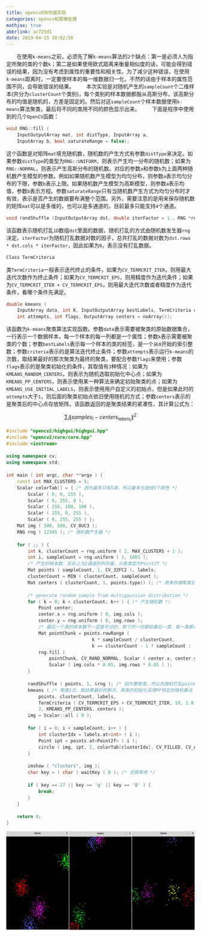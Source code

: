 ```yaml
---
title: opencv的K均值实现
categories: opencv和图像处理
mathjax: true
abbrlink: ac725d1
date: 2019-04-15 10:02:58
---
```

&emsp;&emsp;在使用`k-means`之前，必须先了解`k-means`算法的`2`个缺点：第一是必须人为指定所聚的类的个数`k`；第二是如果使用欧式距离来衡量相似度的话，可能会得到错误的结果，因为没有考虑到属性的重要性和相关性。为了减少这种错误，在使用`k-means`距离时，一定要使样本的每一维数据归一化，不然的话由于样本的属性范围不同，会导致错误的结果。
&emsp;&emsp;本次实验是对随机产生的`sampleCount`个二维样本(共分为`clusterCount`个类别)，每个类别的样本数据都服从高斯分布，该高斯分布的均值是随机的，方差是固定的。然后对这`sampleCount`个样本数据使用`k-means`算法聚类，最后将不同的类用不同的颜色显示出来。
&emsp;&emsp;下面是程序中使用到的几个`OpenCV`函数：

``` cpp
void RNG::fill (
    InputOutputArray mat, int distType, InputArray a,
    InputArray b, bool saturateRange = false);
```
<!--more-->
这个函数是对矩阵`mat`填充随机数，随机数的产生方式有参数`distType`来决定。如果参数`distType`的类型为`RNG::UNIFORM`，则表示产生均一分布的随机数；如果为`RNG::NORMAL`，则表示产生高斯分布的随机数。对应的参数`a`和参数`b`为上面两种随机数产生模型的参数。例如如果随机数产生模型为均匀分布，则参数`a`表示均匀分布的下限，参数`b`表示上限。如果随机数产生模型为高斯模型，则参数`a`表示均值，参数`b`表示方程。参数`saturateRange`只有当随机数产生方式为均匀分布时才有效，表示是否产生的数据要布满整个范围。另外，需要注意的是用来保存随机数的矩阵`mat`可以是多维的，也可以是多通道的，目前最多只能支持`4`个通道。

``` cpp
void randShuffle (InputOutputArray dst, double iterFactor = 1., RNG *rng = 0);
```

该函数表示随机打乱`1D`数组`dst`里面的数据，随机打乱的方式由随机数发生器`rng`决定。`iterFactor`为随机打乱数据对数的因子，总共打乱的数据对数为`dst.rows * dst.cols * iterFactor`，因此如果为`0`，表示没有打乱数据。

``` cpp
Class TermCriteria
```

类`TermCriteria`一般表示迭代终止的条件，如果为`CV_TERMCRIT_ITER`，则用最大迭代次数作为终止条件；如果为`CV_TERMCRIT_EPS`，则用精度作为迭代条件；如果为`CV_TERMCRIT_ITER + CV_TERMCRIT_EPS`，则用最大迭代次数或者精度作为迭代条件，看哪个条件先满足。

``` cpp
double kmeans (
    InputArray data, int K, InputOutputArray bestLabels, TermCriteria criteria,
    int attempts, int flags, OutputArray centers = noArray());
```

该函数为`k-means`聚类算法实现函数。参数`data`表示需要被聚类的原始数据集合，一行表示一个数据样本，每一个样本的每一列都是一个属性；参数`k`表示需要被聚类的个数；参数`bestLabels`表示每一个样本的类的标签，是一个从`0`开始的索引整数；参数`criteria`表示的是算法迭代终止条件；参数`attempts`表示运行`k-means`的次数，取结果最好的那次聚类为最终的聚类，要配合参数`flags`来使用；参数`flags`表示的是聚类初始化的条件，其取值有`3`种情况：如果为`KMEANS_RANDOM_CENTERS`，则表示为随机选取初始化中心点；如果为`KMEANS_PP_CENTERS`，则表示使用某一种算法来确定初始聚类的点；如果为`KMEANS_USE_INITIAL_LABELS`，则表示使用用户自定义的初始点，但是如果此时的`attempts`大于`1`，则后面的聚类初始点依旧使用随机的方式；参数`centers`表示的是聚类后的中心点存放矩阵。该函数返回的是聚类结果的紧凑性，其计算公式为：

$$\sum_{i}\left \| samples_{i} - centers_{labels_{i}}\right \|^{2}$$

``` cpp
#include "opencv2/highgui/highgui.hpp"
#include "opencv2/core/core.hpp"
#include <iostream>
​
using namespace cv;
using namespace std;
​
int main ( int argc, char **argv ) {
    const int MAX_CLUSTERS = 5;
    Scalar colorTab[] = { /* 因为最多只有5类，所以最多也就给5个颜色 */
        Scalar ( 0, 0, 255 ),
        Scalar ( 0, 255, 0 ),
        Scalar ( 255, 100, 100 ),
        Scalar ( 255, 0, 255 ),
        Scalar ( 0, 255, 255 ) };
    Mat img ( 500, 500, CV_8UC3 );
    RNG rng ( 12345 ); /* 随机数产生器 */
​
    for ( ;; ) {
        int k, clusterCount = rng.uniform ( 2, MAX_CLUSTERS + 1 );
        int i, sampleCount = rng.uniform ( 1, 1001 );
        /* 产生的样本数，实际上为2通道的列向量，元素类型为Point2f */
        Mat points ( sampleCount, 1, CV_32FC2 ), labels;
        clusterCount = MIN ( clusterCount, sampleCount );
        Mat centers ( clusterCount, 1, points.type() ); /* 用来存储聚类后的中心点 */
​
        /* generate random sample from multigaussian distribution */
        for ( k = 0; k < clusterCount; k++ ) { /* 产生随机数 */
            Point center;
            center.x = rng.uniform ( 0, img.cols );
            center.y = rng.uniform ( 0, img.rows );
            /* 最后一个类的样本数不一定是平分的，剩下的一份都给最后一类，每一类都是同样的方差，只是均值不同而已 */
            Mat pointChunk = points.rowRange (
                                k * sampleCount / clusterCount,
                                k == clusterCount - 1 ? sampleCount : ( k + 1 ) * sampleCount / clusterCount );
            rng.fill (
                pointChunk, CV_RAND_NORMAL, Scalar ( center.x, center.y ),
                Scalar ( img.cols * 0.05, img.rows * 0.05 ) );
        }
​
        randShuffle ( points, 1, &rng ); /* 因为要聚类，所以先随机打乱points里面的点，注意points和pointChunk是共用数据的 */
        kmeans ( /* 聚类3次，取结果最好的那次，聚类的初始化采用PP特定的随机算法 */
            points, clusterCount, labels,
            TermCriteria ( CV_TERMCRIT_EPS + CV_TERMCRIT_ITER, 10, 1.0 ),
            3, KMEANS_PP_CENTERS, centers );
        img = Scalar::all ( 0 );
​
        for ( i = 0; i < sampleCount; i++ ) {
            int clusterIdx = labels.at<int> ( i );
            Point ipt = points.at<Point2f> ( i );
            circle ( img, ipt, 2, colorTab[clusterIdx], CV_FILLED, CV_AA );
        }
​
        imshow ( "clusters", img );
        char key = ( char ) waitKey ( 0 ); /* 无限等待 */
​
        if ( key == 27 || key == 'q' || key == 'Q' ) {
            break;
        }
    }
​
    return 0;
}
```

<img src="./opencv的K均值实现/1.png" height="263" width="742">